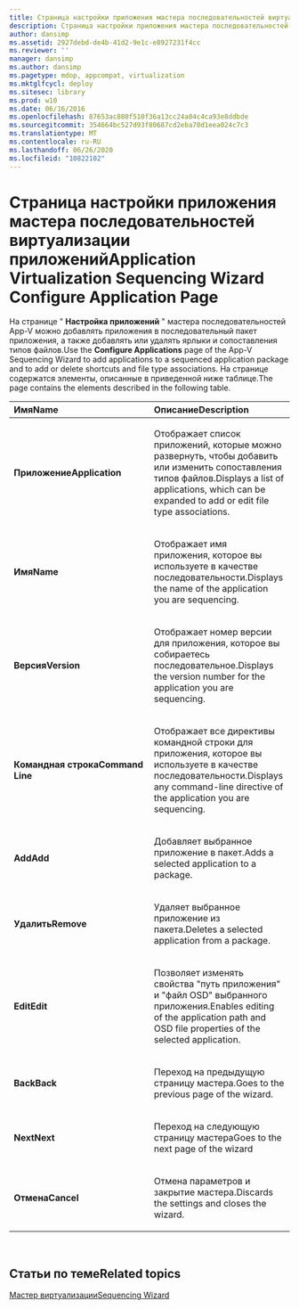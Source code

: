 ```yaml
---
title: Страница настройки приложения мастера последовательностей виртуализации приложений
description: Страница настройки приложения мастера последовательностей виртуализации приложений
author: dansimp
ms.assetid: 2927debd-de4b-41d2-9e1c-e8927231f4cc
ms.reviewer: ''
manager: dansimp
ms.author: dansimp
ms.pagetype: mdop, appcompat, virtualization
ms.mktglfcycl: deploy
ms.sitesec: library
ms.prod: w10
ms.date: 06/16/2016
ms.openlocfilehash: 87653ac880f510f36a13cc24a04c4ca93e8ddbde
ms.sourcegitcommit: 354664bc527d93f80687cd2eba70d1eea024c7c3
ms.translationtype: MT
ms.contentlocale: ru-RU
ms.lasthandoff: 06/26/2020
ms.locfileid: "10822102"
---
```

# <span data-ttu-id="6d5f9-103">Страница настройки приложения мастера последовательностей виртуализации приложений</span><span class="sxs-lookup"><span data-stu-id="6d5f9-103">Application Virtualization Sequencing Wizard Configure Application Page</span></span>


<span data-ttu-id="6d5f9-104">На странице " **Настройка приложений** " мастера последовательностей App-V можно добавлять приложения в последовательный пакет приложения, а также добавлять или удалять ярлыки и сопоставления типов файлов.</span><span class="sxs-lookup"><span data-stu-id="6d5f9-104">Use the **Configure Applications** page of the App-V Sequencing Wizard to add applications to a sequenced application package and to add or delete shortcuts and file type associations.</span></span> <span data-ttu-id="6d5f9-105">На странице содержатся элементы, описанные в приведенной ниже таблице.</span><span class="sxs-lookup"><span data-stu-id="6d5f9-105">The page contains the elements described in the following table.</span></span>

<table>
<colgroup>
<col width="50%" />
<col width="50%" />
</colgroup>
<thead>
<tr class="header">
<th align="left"><span data-ttu-id="6d5f9-106">Имя</span><span class="sxs-lookup"><span data-stu-id="6d5f9-106">Name</span></span></th>
<th align="left"><span data-ttu-id="6d5f9-107">Описание</span><span class="sxs-lookup"><span data-stu-id="6d5f9-107">Description</span></span></th>
</tr>
</thead>
<tbody>
<tr class="odd">
<td align="left"><p><strong><span data-ttu-id="6d5f9-108">Приложение</span><span class="sxs-lookup"><span data-stu-id="6d5f9-108">Application</span></span></strong></p></td>
<td align="left"><p><span data-ttu-id="6d5f9-109">Отображает список приложений, которые можно развернуть, чтобы добавить или изменить сопоставления типов файлов.</span><span class="sxs-lookup"><span data-stu-id="6d5f9-109">Displays a list of applications, which can be expanded to add or edit file type associations.</span></span></p></td>
</tr>
<tr class="even">
<td align="left"><p><strong><span data-ttu-id="6d5f9-110">Имя</span><span class="sxs-lookup"><span data-stu-id="6d5f9-110">Name</span></span></strong></p></td>
<td align="left"><p><span data-ttu-id="6d5f9-111">Отображает имя приложения, которое вы используете в качестве последовательности.</span><span class="sxs-lookup"><span data-stu-id="6d5f9-111">Displays the name of the application you are sequencing.</span></span></p></td>
</tr>
<tr class="odd">
<td align="left"><p><strong><span data-ttu-id="6d5f9-112">Версия</span><span class="sxs-lookup"><span data-stu-id="6d5f9-112">Version</span></span></strong></p></td>
<td align="left"><p><span data-ttu-id="6d5f9-113">Отображает номер версии для приложения, которое вы собираетесь последовательное.</span><span class="sxs-lookup"><span data-stu-id="6d5f9-113">Displays the version number for the application you are sequencing.</span></span></p></td>
</tr>
<tr class="even">
<td align="left"><p><strong><span data-ttu-id="6d5f9-114">Командная строка</span><span class="sxs-lookup"><span data-stu-id="6d5f9-114">Command Line</span></span></strong></p></td>
<td align="left"><p><span data-ttu-id="6d5f9-115">Отображает все директивы командной строки для приложения, которое вы используете в качестве последовательности.</span><span class="sxs-lookup"><span data-stu-id="6d5f9-115">Displays any command-line directive of the application you are sequencing.</span></span></p></td>
</tr>
<tr class="odd">
<td align="left"><p><strong><span data-ttu-id="6d5f9-116">Add</span><span class="sxs-lookup"><span data-stu-id="6d5f9-116">Add</span></span></strong></p></td>
<td align="left"><p><span data-ttu-id="6d5f9-117">Добавляет выбранное приложение в пакет.</span><span class="sxs-lookup"><span data-stu-id="6d5f9-117">Adds a selected application to a package.</span></span></p></td>
</tr>
<tr class="even">
<td align="left"><p><strong><span data-ttu-id="6d5f9-118">Удалить</span><span class="sxs-lookup"><span data-stu-id="6d5f9-118">Remove</span></span></strong></p></td>
<td align="left"><p><span data-ttu-id="6d5f9-119">Удаляет выбранное приложение из пакета.</span><span class="sxs-lookup"><span data-stu-id="6d5f9-119">Deletes a selected application from a package.</span></span></p></td>
</tr>
<tr class="odd">
<td align="left"><p><strong><span data-ttu-id="6d5f9-120">Edit</span><span class="sxs-lookup"><span data-stu-id="6d5f9-120">Edit</span></span></strong></p></td>
<td align="left"><p><span data-ttu-id="6d5f9-121">Позволяет изменять свойства "путь приложения" и "файл OSD" выбранного приложения.</span><span class="sxs-lookup"><span data-stu-id="6d5f9-121">Enables editing of the application path and OSD file properties of the selected application.</span></span></p></td>
</tr>
<tr class="even">
<td align="left"><p><strong><span data-ttu-id="6d5f9-122">Back</span><span class="sxs-lookup"><span data-stu-id="6d5f9-122">Back</span></span></strong></p></td>
<td align="left"><p><span data-ttu-id="6d5f9-123">Переход на предыдущую страницу мастера.</span><span class="sxs-lookup"><span data-stu-id="6d5f9-123">Goes to the previous page of the wizard.</span></span></p></td>
</tr>
<tr class="odd">
<td align="left"><p><strong><span data-ttu-id="6d5f9-124">Next</span><span class="sxs-lookup"><span data-stu-id="6d5f9-124">Next</span></span></strong></p></td>
<td align="left"><p><span data-ttu-id="6d5f9-125">Переход на следующую страницу мастера</span><span class="sxs-lookup"><span data-stu-id="6d5f9-125">Goes to the next page of the wizard</span></span></p></td>
</tr>
<tr class="even">
<td align="left"><p><strong><span data-ttu-id="6d5f9-126">Отмена</span><span class="sxs-lookup"><span data-stu-id="6d5f9-126">Cancel</span></span></strong></p></td>
<td align="left"><p><span data-ttu-id="6d5f9-127">Отмена параметров и закрытие мастера.</span><span class="sxs-lookup"><span data-stu-id="6d5f9-127">Discards the settings and closes the wizard.</span></span></p></td>
</tr>
</tbody>
</table>

 

## <span data-ttu-id="6d5f9-128">Статьи по теме</span><span class="sxs-lookup"><span data-stu-id="6d5f9-128">Related topics</span></span>


[<span data-ttu-id="6d5f9-129">Мастер виртуализации</span><span class="sxs-lookup"><span data-stu-id="6d5f9-129">Sequencing Wizard</span></span>](sequencing-wizard.md)

 

 





